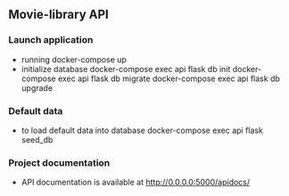## Movie-library API

### Launch application

+ running
        docker-compose up
+ initialize database
        docker-compose exec api flask db init
        docker-compose exec api flask db migrate
        docker-compose exec api flask db upgrade

### Default data 

+ to load default data into database
        docker-compose exec api flask seed_db

### Project documentation
+ API documentation is available at
        http://0.0.0.0:5000/apidocs/
